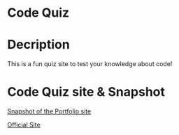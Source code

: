 # Code Quiz

# Decription
This is a fun quiz site to test your knowledge about code!

# Code Quiz site & Snapshot

[Snapshot of the Portfolio site](TBA)

[Official Site](https://rrhunterh.github.io/code-quiz/)